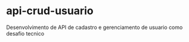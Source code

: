 # api-crud-usuario
Desenvolvimento de API de cadastro e gerenciamento de usuario como desafio tecnico
